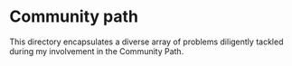   # Community path
This directory encapsulates a diverse array of problems diligently tackled during my involvement in the Community Path.
